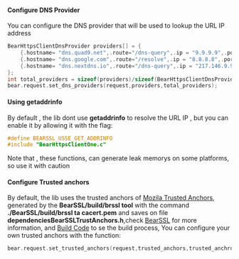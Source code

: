 
#### Configure DNS Provider

You can configure the DNS provider that will be used to lookup the URL IP address
```c
BearHttpsClientDnsProvider providers[] = {
    {.hostname= "dns.quad9.net",.route="/dns-query",.ip = "9.9.9.9",.port=5053},
    {.hostname= "dns.google.com",.route="/resolve",.ip = "8.8.8.8",.port=443},
    {.hostname= "dns.nextdns.io",.route="/dns-query",.ip = "217.146.9.93",.port=443},
};
int total_providers = sizeof(providers)/sizeof(BearHttpsClientDnsProvider);
bear.request.set_dns_providers(request,providers,total_providers);

```

#### Using **getaddrinfo**

By default , the lib  dont use **getaddrinfo** to resolve the URL IP , but you can enable it by allowing it with the flag:

```c
#define BEARSSL_USSE_GET_ADDRINFO
#include "BearHttpsClientOne.c"
```

Note that , these functions, can generate leak memorys on some platforms, so use it with caution

#### Configure Trusted anchors

By default, the lib uses the trusted anchors of [Mozila Trusted Anchors](https://curl.se/ca/cacert.pem), generated by the
**BearSSL/build/brssl tool** with the command **./BearSSL/build/brssl ta cacert.pem**  and saves on file **dependenciesBearSSLTrustAnchors.h**,check [BearSSL](https://bearssl.org/) for more information, and [Build Code](/build/install_dependencies.lua) to se the build process, You can configure your own trusted anchors with the function:
```c
bear.request.set_trusted_anchors(request,trusted_anchors,trusted_anchros_size);

```
